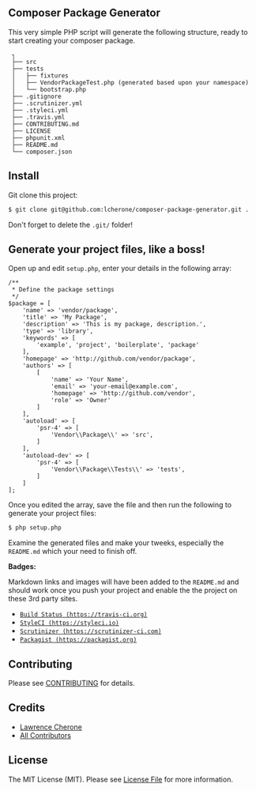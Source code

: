 ## Composer Package Generator

This very simple PHP script will generate the following structure, ready to start 
creating your composer package.

     ┐
     ├── src
     ├── tests
     │   ├── fixtures
     │   ├── VendorPackageTest.php (generated based upon your namespace)
     │   └── bootstrap.php
     ├── .gitignore
     ├── .scrutinizer.yml
     ├── .styleci.yml
     ├── .travis.yml
     ├── CONTRIBUTING.md
     ├── LICENSE
     ├── phpunit.xml
     ├── README.md
     └── composer.json
     

## Install

Git clone this project:

``` bash
$ git clone git@github.com:lcherone/composer-package-generator.git .
```

Don't forget to delete the `.git/` folder!


## Generate your project files, like a boss!

Open up and edit `setup.php`, enter your details in the following array:

    /**
     * Define the package settings
     */
    $package = [
        'name' => 'vendor/package',
        'title' => 'My Package',
        'description' => 'This is my package, description.',
        'type' => 'library',
        'keywords' => [
            'example', 'project', 'boilerplate', 'package'
        ],
        'homepage' => 'http://github.com/vendor/package',
        'authors' => [
            [
                'name' => 'Your Name',
                'email' => 'your-email@example.com',
                'homepage' => 'http://github.com/vendor',
                'role' => 'Owner'
            ]
        ],
        'autoload' => [
            'psr-4' => [
                'Vendor\\Package\\' => 'src',
            ]
        ],
        'autoload-dev' => [
            'psr-4' => [
                'Vendor\\Package\\Tests\\' => 'tests',
            ]
        ]
    ];

Once you edited the array, save the file and then run the following to generate 
your project files:

``` bash
$ php setup.php
```

Examine the generated files and make your tweeks, especially the `README.md` which 
your need to finish off. 

**Badges:**

Markdown links and images will have been added to the `README.md` and should work 
once you push your project and enable the the project on these 3rd party sites.

 - [`Build Status (https://travis-ci.org)`](https://travis-ci.org)
 - [`StyleCI (https://styleci.io)`](https://styleci.io)
 - [`Scrutinizer (https://scrutinizer-ci.com)`](https://scrutinizer-ci.com)
 - [`Packagist (https://packagist.org)`](https://packagist.org/)
<!-- end list -->

## Contributing

Please see [CONTRIBUTING](CONTRIBUTING.md) for details.


## Credits

 - [Lawrence Cherone](http://github.com/lcherone)
 - [All Contributors](../../contributors)


## License

The MIT License (MIT). Please see [License File](LICENSE) for more information.

